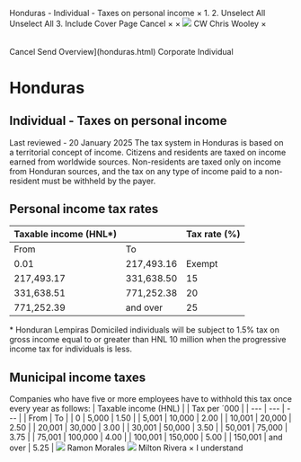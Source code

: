 Honduras - Individual - Taxes on personal income
×
1.
2.
Unselect All
Unselect All
3.
Include Cover Page
Cancel
×
×
![](-/media/world-wide-tax-summaries/attachments/global---chris-wooley.ashx%3Frev=ac5e5f3223b34096b1afc2a6009c7320&revision=ac5e5f32-23b3-4096-b1af-c2a6009c7320&hash=859B7ADC84DC2CBEC9760E9E6EE7DE6D0A8BFCDF)
CW
Chris Wooley
×
######
Cancel
Send
Overview](honduras.html)
Corporate
Individual
# Honduras
## Individual - Taxes on personal income
Last reviewed - 20 January 2025
The tax system in Honduras is based on a territorial concept of income. Citizens and residents are taxed on income earned from worldwide sources. Non-residents are taxed only on income from Honduran sources, and the tax on any type of income paid to a non-resident must be withheld by the payer.
## Personal income tax rates
| Taxable income (HNL\*) | | Tax rate (%) |
| --- | --- | --- |
| From | To |
| 0.01 | 217,493.16 | Exempt |
| 217,493.17 | 331,638.50 | 15 |
| 331,638.51 | 771,252.38 | 20 |
| 771,252.39 | and over | 25 |
\* Honduran Lempiras
Domiciled individuals will be subject to 1.5% tax on gross income equal to or greater than HNL 10 million when the progressive income tax for individuals is less.
## Municipal income taxes
Companies who have five or more employees have to withhold this tax once every year as follows:
| Taxable income (HNL) | | Tax per ´000 |
| --- | --- | --- |
| From | To |
| 0 | 5,000 | 1.50 |
| 5,001 | 10,000 | 2.00 |
| 10,001 | 20,000 | 2.50 |
| 20,001 | 30,000 | 3.00 |
| 30,001 | 50,000 | 3.50 |
| 50,001 | 75,000 | 3.75 |
| 75,001 | 100,000 | 4.00 |
| 100,001 | 150,000 | 5.00 |
| 150,001 | and over | 5.25 |
![](-/media/world-wide-tax-summaries/attachments/honduras---ramon-morales.ashx%3Frev=be65dc7624d949928146b8f578a4c247&revision=be65dc76-24d9-4992-8146-b8f578a4c247&hash=236DF5B70DB65698ABFD3CA7C755924CE0FB95A2)
Ramon Morales
![](-/media/world-wide-tax-summaries/attachments/honduras---milton_rivera.ashx%3Frev=833f614bedbd43cd85fbf61b76dabffd&revision=833f614b-edbd-43cd-85fb-f61b76dabffd&hash=F52D76AF9B196F8F1A86E30C9155E73CC3E4C97D)
Milton Rivera
×
I understand